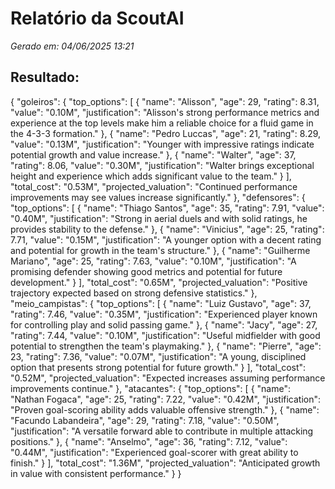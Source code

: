 # Relatório da ScoutAI
_Gerado em: 04/06/2025 13:21_

## Resultado:

{
    "goleiros": {
        "top_options": [
            {
                "name": "Alisson",
                "age": 29,
                "rating": 8.31,
                "value": "0.10M",
                "justification": "Alisson's strong performance metrics and experience at the top levels make him a reliable choice for a fluid game in the 4-3-3 formation."
            },
            {
                "name": "Pedro Luccas",
                "age": 21,
                "rating": 8.29,
                "value": "0.13M",
                "justification": "Younger with impressive ratings indicate potential growth and value increase."
            },
            {
                "name": "Walter",
                "age": 37,
                "rating": 8.06,
                "value": "0.30M",
                "justification": "Walter brings exceptional height and experience which adds significant value to the team."
            }
        ],
        "total_cost": "0.53M",
        "projected_valuation": "Continued performance improvements may see values increase significantly."
    },
    "defensores": {
        "top_options": [
            {
                "name": "Thiago Santos",
                "age": 35,
                "rating": 7.91,
                "value": "0.40M",
                "justification": "Strong in aerial duels and with solid ratings, he provides stability to the defense."
            },
            {
                "name": "Vinicius",
                "age": 25,
                "rating": 7.71,
                "value": "0.15M",
                "justification": "A younger option with a decent rating and potential for growth in the team's structure."
            },
            {
                "name": "Guilherme Mariano",
                "age": 25,
                "rating": 7.63,
                "value": "0.10M",
                "justification": "A promising defender showing good metrics and potential for future development."
            }
        ],
        "total_cost": "0.65M",
        "projected_valuation": "Positive trajectory expected based on strong defensive statistics."
    },
    "meio_campistas": {
        "top_options": [
            {
                "name": "Luiz Gustavo",
                "age": 37,
                "rating": 7.46,
                "value": "0.35M",
                "justification": "Experienced player known for controlling play and solid passing game."
            },
            {
                "name": "Jacy",
                "age": 27,
                "rating": 7.44,
                "value": "0.10M",
                "justification": "Useful midfielder with good potential to strengthen the team's playmaking."
            },
            {
                "name": "Pierre",
                "age": 23,
                "rating": 7.36,
                "value": "0.07M",
                "justification": "A young, disciplined option that presents strong potential for future growth."
            }
        ],
        "total_cost": "0.52M",
        "projected_valuation": "Expected increases assuming performance improvements continue."
    },
    "atacantes": {
        "top_options": [
            {
                "name": "Nathan Fogaca",
                "age": 25,
                "rating": 7.22,
                "value": "0.42M",
                "justification": "Proven goal-scoring ability adds valuable offensive strength."
            },
            {
                "name": "Facundo Labandeira",
                "age": 29,
                "rating": 7.18,
                "value": "0.50M",
                "justification": "A versatile forward able to contribute in multiple attacking positions."
            },
            {
                "name": "Anselmo",
                "age": 36,
                "rating": 7.12,
                "value": "0.44M",
                "justification": "Experienced goal-scorer with great ability to finish."
            }
        ],
        "total_cost": "1.36M",
        "projected_valuation": "Anticipated growth in value with consistent performance."
    }
}